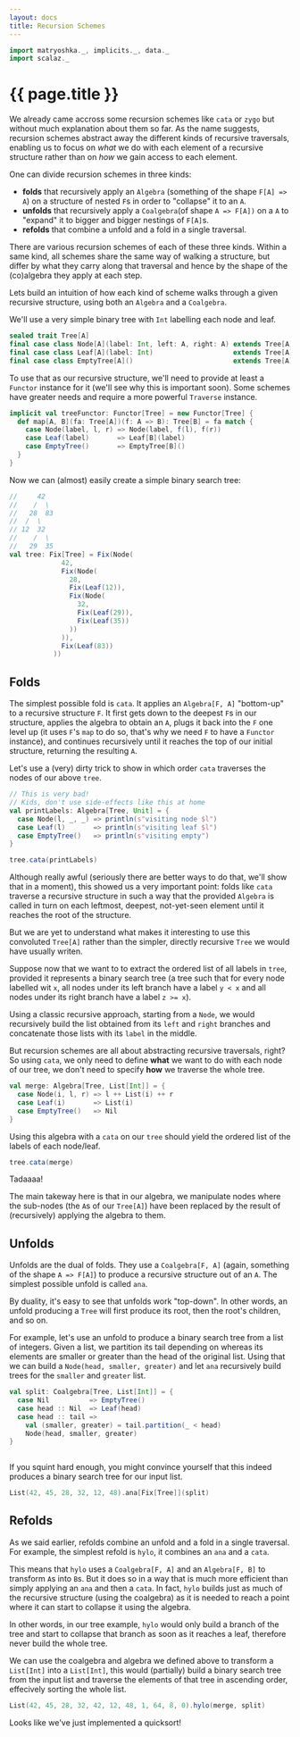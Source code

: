 ```yaml
---
layout: docs
title: Recursion Schemes
---
```


```scala mdoc:silent
import matryoshka._, implicits._, data._
import scalaz._
```
    
# {{ page.title }}

We already came accross some recursion schemes like `cata` or `zygo` but without much explanation about them so far. As the name suggests, recursion schemes abstract away the different kinds of recursive traversals, enabling us to focus on *what* we do with each element of a recursive structure rather than on *how* we gain access to each element. 

One can divide recursion schemes in three kinds:

* **folds** that recursively apply an `Algebra` (something of the shape `F[A] => A`) on a structure of nested `F`s in order to "collapse" it to an `A`.
* **unfolds** that recursively apply a `Coalgebra`(of shape `A => F[A])` on a `A` to "expand" it to bigger and bigger nestings of `F[A]`s. 
* **refolds** that combine a unfold and a fold in a single traversal.

There are various recursion schemes of each of these three kinds. Within a same kind, all schemes share the same way of walking a structure, but differ by what they carry along that traversal and hence by the shape of the (co)algebra they apply at each step.

Lets build an intuition of how each kind of scheme walks through a given recursive structure, using both an `Algebra` and a `Coalgebra`. 

We'll use a very simple binary tree with `Int` labelling each node and leaf.

```scala mdoc:silent
sealed trait Tree[A]
final case class Node[A](label: Int, left: A, right: A) extends Tree[A]
final case class Leaf[A](label: Int)                    extends Tree[A]
final case class EmptyTree[A]()                         extends Tree[A]

```

To use that as our recursive structure, we'll need to provide at least a `Functor` instance for it (we'll see why this is important soon). Some schemes have greater needs and require a more powerful `Traverse` instance.

```scala mdoc:silent
implicit val treeFunctor: Functor[Tree] = new Functor[Tree] {
  def map[A, B](fa: Tree[A])(f: A => B): Tree[B] = fa match {
    case Node(label, l, r) => Node(label, f(l), f(r))
    case Leaf(label)       => Leaf[B](label)
    case EmptyTree()       => EmptyTree[B]()
  }
}
```

Now we can (almost) easily create a simple binary search tree:

```scala mdoc:silent
//     42
//    /  \
//   28  83
//  /  \
// 12  32
//    /  \
//   29  35
val tree: Fix[Tree] = Fix(Node(
             42,
             Fix(Node(
               28,
               Fix(Leaf(12)),
               Fix(Node(
                 32,
                 Fix(Leaf(29)),
                 Fix(Leaf(35))
               ))
             )),
             Fix(Leaf(83))
           ))
```


## Folds

The simplest possible fold is `cata`. It applies an `Algebra[F, A]` "bottom-up" to a recursive structure `F`. It first gets down to the deepest `F`s in our structure, applies the algebra to obtain an `A`, plugs it back into the `F` one level up (it uses `F`'s `map` to do so, that's why we need `F` to have a `Functor` instance), and continues recursively until it reaches the top of our initial structure, returning the resulting `A`. 

Let's use a (very) dirty trick to show in which order `cata` traverses the nodes of our above `tree`.

```scala mdoc
// This is very bad!
// Kids, don't use side-effects like this at home
val printLabels: Algebra[Tree, Unit] = {
  case Node(l, _, _) => println(s"visiting node $l")
  case Leaf(l)       => println(s"visiting leaf $l")
  case EmptyTree()   => println(s"visiting empty")
}

tree.cata(printLabels)
```

Although really awful (seriously there are better ways to do that, we'll show that in a moment), this showed us a very important point: folds like `cata` traverse a recursive structure in such a way that the provided `Algebra` is called in turn on each leftmost, deepest, not-yet-seen element until it reaches the root of the structure.

But we are yet to understand what makes it interesting to use this convoluted `Tree[A]` rather than the simpler, directly recursive `Tree` we would have usually writen.

Suppose now that we want to to extract the ordered list of all labels in `tree`, provided it represents a binary search tree (a tree such that for every node labelled wit `x`, all nodes under its left branch have a label `y < x` and all nodes under its right branch have a label `z >= x`).

Using a classic recursive approach, starting from a `Node`, we would recursively build the list obtained from its `left` and `right` branches and concatenate those lists with its `label` in the middle.

But recursion schemes are all about abstracting recursive traversals, right? So using `cata`, we only need to define **what** we want to do with each node of our tree, we don't need to specify **how** we traverse the whole tree.

```scala mdoc:silent
val merge: Algebra[Tree, List[Int]] = {
  case Node(i, l, r) => l ++ List(i) ++ r 
  case Leaf(i)       => List(i)
  case EmptyTree()   => Nil
}
```
Using this algebra with a `cata` on our `tree` should yield the ordered list of the labels of each node/leaf. 
```scala mdoc
tree.cata(merge)
```
Tadaaaa! 

The main takeway here is that in our algebra, we manipulate nodes where the sub-nodes (the `A`s of our `Tree[A]`) have been replaced by the result of (recursively) applying the algebra to them. 

## Unfolds

Unfolds are the dual of folds. They use a `Coalgebra[F, A]` (again, something of the shape `A => F[A]`) to produce a recursive structure out of an `A`. The simplest possible unfold is called `ana`.

By duality, it's easy to see that unfolds work "top-down". In other words, an unfold producing a `Tree` will first produce its root, then the root's children, and so on.

For example, let's use an unfold to produce a binary search tree from a list of integers. Given a list, we partition its tail depending on whereas its elements are smaller or greater than the head of the original list. Using that we can build a `Node(head, smaller, greater)` and let `ana` recursively build trees for the `smaller` and `greater` list.

```scala mdoc:silent
val split: Coalgebra[Tree, List[Int]] = { 
  case Nil          => EmptyTree()
  case head :: Nil  => Leaf(head)
  case head :: tail => 
    val (smaller, greater) = tail.partition(_ < head)
    Node(head, smaller, greater)
}
  
```
If you squint hard enough, you might convince yourself that this indeed produces a binary search tree for our input list.
```scala mdoc
List(42, 45, 28, 32, 12, 48).ana[Fix[Tree]](split)
```

## Refolds

As we said earlier, refolds combine an unfold and a fold in a single traversal. For example, the simplest refold is `hylo`, it combines an `ana` and a `cata`.

This means that `hylo` uses a `Coalgebra[F, A]` and an `Algebra[F, B]` to transform `A`s into `B`s. But it does so in a way that is much more efficient than simply applying an `ana` and then a `cata`. In fact, `hylo` builds just as much of the recursive structure (using the coalgebra) as it is needed to reach a point where it can start to collapse it using the algebra.

In other words, in our tree example, `hylo` would only build a branch of the tree and start to collapse that branch as soon as it reaches a leaf, therefore never build the whole tree.

We can use the coalgebra and algebra we defined above to transform a `List[Int]` into a `List[Int]`, this would (partially) build a binary search tree from the input list and traverse the elements of that tree in ascending order, effecively sorting the whole list.

```scala mdoc
List(42, 45, 28, 32, 42, 12, 48, 1, 64, 8, 0).hylo(merge, split)
```

Looks like we've just implemented a quicksort!
